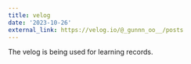 ```yaml
---
title: velog
date: '2023-10-26'
external_link: https://velog.io/@_gunnn_oo__/posts
---
```


<div style="text-align: justify;">The velog is being used for learning records.</div>
